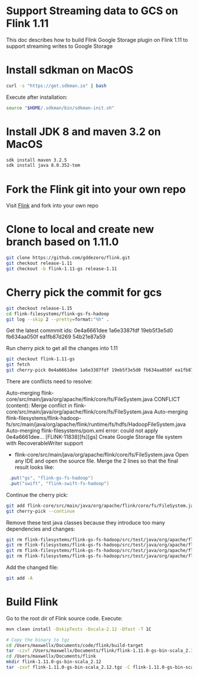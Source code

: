 # Support Streaming data to GCS on Flink 1.11
This doc describes how to build Flink Google Storage plugin on Flink 1.11 to support streaming writes to Google Storage

# Install sdkman on MacOS

```bash
curl -s "https://get.sdkman.io" | bash
```

Execute after installation:

```bash
source "$HOME/.sdkman/bin/sdkman-init.sh"
```

# Install JDK 8 and maven 3.2 on MacOS

```bash
sdk install maven 3.2.5
sdk install java 8.0.352-tem
```

# Fork the Flink git into your own repo
Visit [Flink](https://github.com/apache/flink) and fork into your own repo

# Clone to local and create new branch based on 1.11.0

```bash
git clone https://github.com/gddezero/flink.git
git checkout release-1.11
git checkout -b flink-1.11-gs release-1.11
```

# Cherry pick the commit for gcs

```bash
git checkout release-1.15
cd flink-filesystems/flink-gs-fs-hadoop
git log --skip 2 --pretty=format:"%h" .
```

Get the latest commmit ids:
0e4a6661dee 1a6e3387fdf 19eb5f3e5d0 fb634aa050f ea1fb87d269 54b21e87a59


Run cherry pick to get all the changes into 1.11
```bash
git checkout flink-1.11-gs
git fetch
git cherry-pick 0e4a6661dee 1a6e3387fdf 19eb5f3e5d0 fb634aa050f ea1fb87d269 54b21e87a59
```
There are conflicts need to resolve:

Auto-merging flink-core/src/main/java/org/apache/flink/core/fs/FileSystem.java
CONFLICT (content): Merge conflict in flink-core/src/main/java/org/apache/flink/core/fs/FileSystem.java
Auto-merging flink-filesystems/flink-hadoop-fs/src/main/java/org/apache/flink/runtime/fs/hdfs/HadoopFileSystem.java
Auto-merging flink-filesystems/pom.xml
error: could not apply 0e4a6661dee... [FLINK-11838][fs][gs] Create Google Storage file system with RecoverableWriter support

- flink-core/src/main/java/org/apache/flink/core/fs/FileSystem.java
Open any IDE and open the source file. Merge the 2 lines so that the final result looks like:
```java 
 .put("gs", "flink-gs-fs-hadoop")
 .put("swift", "flink-swift-fs-hadoop")
```

Continue the cherry pick:
```bash
git add flink-core/src/main/java/org/apache/flink/core/fs/FileSystem.java
git cherry-pick --continue
```

Remove these test java classes because they introduce too many dependencies and changes:
```bash
git rm flink-filesystems/flink-gs-fs-hadoop/src/test/java/org/apache/flink/fs/gs/utils/ConfigUtilsHadoopTest.java
git rm flink-filesystems/flink-gs-fs-hadoop/src/test/java/org/apache/flink/fs/gs/utils/ConfigUtilsStorageTest.java
git rm flink-filesystems/flink-gs-fs-hadoop/src/test/java/org/apache/flink/fs/gs/GSFileSystemScenarioTest.java
git rm flink-filesystems/flink-gs-fs-hadoop/src/test/java/org/apache/flink/fs/gs/writer/GSRecoverableFsDataOutputStreamTest.java
```

Add the changed file:
```bash
git add -A
```

# Build Flink
Go to the root dir of Flink source code. Execute:

```bash
mvn clean install -DskipTests -Dscala-2.12 -Dfast -T 1C

# Copy the binary to tgz
cd /Users/maxwellx/Documents/code/flink/build-target
tar -czvf /Users/maxwellx/Documents/flink/flink-1.11.0-gs-bin-scala_2.12.tgz .
cd /Users/maxwellx/Documents/flink
mkdir flink-1.11.0-gs-bin-scala_2.12
tar -zxvf flink-1.11.0-gs-bin-scala_2.12.tgz -C flink-1.11.0-gs-bin-scala_2.12


```

